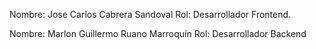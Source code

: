 Nombre: Jose Carlos Cabrera Sandoval
Rol: Desarrollador Frontend.

Nombre: Marlon Guillermo Ruano Marroquín
Rol: Desarrollador Backend